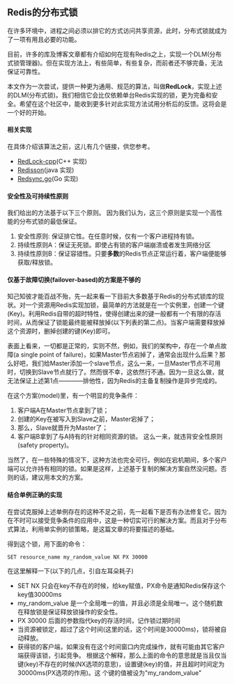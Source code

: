 ## Redis的分布式锁
在许多环境中，进程之间必须以排它的方式访问共享资源，此时，分布式锁就成为了一项有用且必要的功能。

目前，许多的库及博客文章都有介绍如何在现有Redis之上，实现一个DLM(分布式锁管理器)。但在实现方法上，有些简单，有些复杂，而前者还不够完备，无法保证可靠性。

本文作为一次尝试，提供一种更为通用、规范的算法，叫做**RedLock**，实现上述的DLM(分布式锁)。我们相信它会比仅依赖单台Redis实现的锁，更为完备和安全。希望在这个社区中，能收到更多针对此实现方法试用分析后的反馈。这将会是一个好的开始。

#### 相关实现
在具体介绍该算法之前，这儿有几个链接，供您参考。
  * [RedLock-cpp](https://github.com/jacket-code/redlock-cpp)(C++ 实现)
  * [Redisson](https://github.com/mrniko/redisson)(java 实现)
  * [Redsync.go](https://github.com/hjr265/redsync.go)(Go 实现)

#### 安全性及可持续性原则
我们给出的方法基于以下三个原则。
因为我们认为，这三个原则是实现一个高性能的分布式锁的最低保证。
1. 安全性原则: 保证排它性。在任意时候，仅有一个客户进程持有锁。
2. 持续性原则A：保证无死锁。即使占有锁的客户端崩溃或者发生网络分区
3. 持续性原则B：保证容错性。只要**多数**的Redis节点正常运行着，客户端便能够获取/释放锁。

#### 仅基于故障切换(failover-based)的方案是不够的
知己知彼才能百战不殆，先一起来看一下目前大多数基于Redis的分布式锁库的现状。对一个资源用Redis实现加锁，最简单的方法就是在一个实例里，创建一个键(Key)。利用Redis自带的超时特性，使得创建出来的键一般都有一个有限的存活时间，从而保证了锁能最终能被释放掉(以下列表的第二点)。当客户端需要释放掉这个资源时，删掉创建的键(Key)即可。

表面上看来，一切都是正常的，实则不然，例如，我们的架构中，存在一个单点故障(a single point of failure)，如果Master节点宕掉了，通常会出现什么后果？那么好吧，我们给Master添加一个slave节点，这么一来，一旦Master节点不可用时，切换到Slave节点就行了。然而很不幸，这依然行不通。因为一旦这么做，就无法保证上述第1点————排他性，因为Redis的主备复制操作是异步完成的。

在这个方案(model)里，有一个明显的竞争条件：
1. 客户端A在Master节点拿到了锁；
2. 创建的Key在被写入到Slave之前，Master宕掉了；
3. 那么，Slave就晋升为Master了；
4. 客户端B拿到了与A持有的针对相同资源的锁。
这么一来，就违背安全性原则(safety property)。

当然了，在一些特殊的情况下，这种方法也完全可行。例如在宕机期间，多个客户端可以允许持有相同的锁。如果是这样，上述基于复制的解决方案自然没问题。否则的话，建议用本文的方案。

#### 结合单例正确的实现
在尝试克服掉上述单例存在的这种不足之前，先一起看下是否有办法修复它。因为在不时可以接受竞争条件的应用中，这是一种切实可行的解决方案。而且对于分布式算法，利用单实例的锁策略，是这篇文章的将要描述的基础。

得到这个锁，用下面的命令：

    SET resource_name my_random_value NX PX 30000    
在这里解释一下(以下的几点，引自左耳朵耗子)
  * SET NX 只会在key不存在的时候，给key赋值，PX命令是通知Redis保存这个key值30000ms
  * my_random_value 是一个全局唯一的值，并且必须是全局唯一。这个随机数在释放锁是保证释放锁操作的安全性。
  * PX 30000 后面的参数指代key的存活时间，记作锁过期时间
  * 当资源被锁定，超过了这个时间(这里的话，这个时间是30000ms)，锁将被自动释放。
  * 获得锁的客户端，如果没有在这个时间窗口内完成操作，就有可能由其它客户端获得该锁，引起竞争。
根据这个解释，那么上面的命令的意思就是当且仅当键(key)不存在的时候(NX选项的意思)，设置键(key)的值，并且超时时间定为30000ms(PX选项的作用)。这 个键的值被设为"my\_random\_value"    










